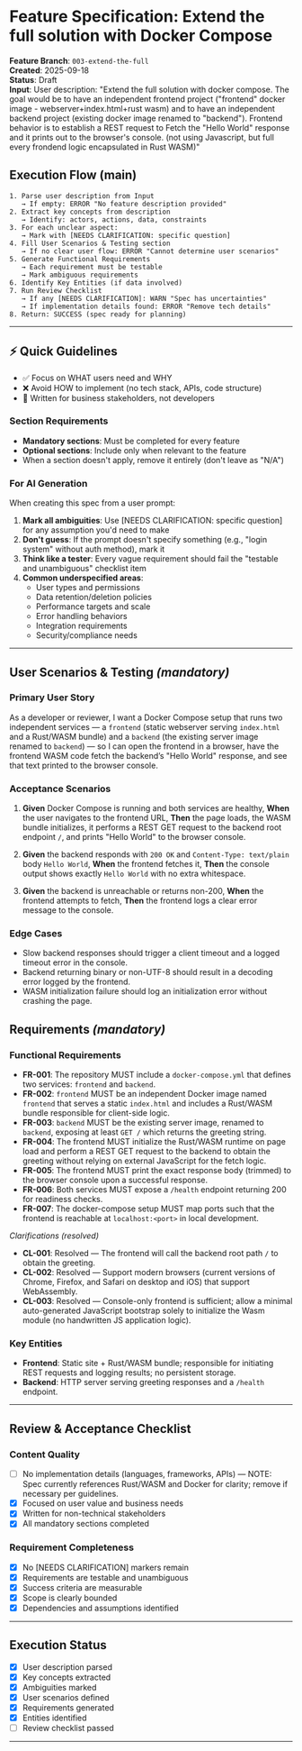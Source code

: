 # Feature Specification: Extend the full solution with Docker Compose

**Feature Branch**: `003-extend-the-full`  
**Created**: 2025-09-18  
**Status**: Draft  
**Input**: User description: "Extend the full solution with docker compose. The goal would be to have an independent frontend project ("frontend" docker image - webserver+index.html+rust wasm) and to have an independent backend project (existing docker image renamed to \"backend\"). Frontend behavior is to establish a REST request to Fetch the \"Hello World\" response and it prints out to the browser's console. (not using Javascript, but full every frondend logic encapsulated in Rust WASM)"

## Execution Flow (main)
```
1. Parse user description from Input
   → If empty: ERROR "No feature description provided"
2. Extract key concepts from description
   → Identify: actors, actions, data, constraints
3. For each unclear aspect:
   → Mark with [NEEDS CLARIFICATION: specific question]
4. Fill User Scenarios & Testing section
   → If no clear user flow: ERROR "Cannot determine user scenarios"
5. Generate Functional Requirements
   → Each requirement must be testable
   → Mark ambiguous requirements
6. Identify Key Entities (if data involved)
7. Run Review Checklist
   → If any [NEEDS CLARIFICATION]: WARN "Spec has uncertainties"
   → If implementation details found: ERROR "Remove tech details"
8. Return: SUCCESS (spec ready for planning)
```

---

## ⚡ Quick Guidelines
- ✅ Focus on WHAT users need and WHY
- ❌ Avoid HOW to implement (no tech stack, APIs, code structure)
- 👥 Written for business stakeholders, not developers

### Section Requirements
- **Mandatory sections**: Must be completed for every feature
- **Optional sections**: Include only when relevant to the feature
- When a section doesn't apply, remove it entirely (don't leave as "N/A")

### For AI Generation
When creating this spec from a user prompt:
1. **Mark all ambiguities**: Use [NEEDS CLARIFICATION: specific question] for any assumption you'd need to make
2. **Don't guess**: If the prompt doesn't specify something (e.g., "login system" without auth method), mark it
3. **Think like a tester**: Every vague requirement should fail the "testable and unambiguous" checklist item
4. **Common underspecified areas**:
   - User types and permissions
   - Data retention/deletion policies  
   - Performance targets and scale
   - Error handling behaviors
   - Integration requirements
   - Security/compliance needs

---

## User Scenarios & Testing *(mandatory)*

### Primary User Story
As a developer or reviewer, I want a Docker Compose setup that runs two independent services — a `frontend` (static webserver serving `index.html` and a Rust/WASM bundle) and a `backend` (the existing server image renamed to `backend`) — so I can open the frontend in a browser, have the frontend WASM code fetch the backend’s "Hello World" response, and see that text printed to the browser console.

### Acceptance Scenarios
1. **Given** Docker Compose is running and both services are healthy, **When** the user navigates to the frontend URL, **Then** the page loads, the WASM bundle initializes, it performs a REST GET request to the backend root endpoint `/`, and prints "Hello World" to the browser console.

2. **Given** the backend responds with `200 OK` and `Content-Type: text/plain` body `Hello World`, **When** the frontend fetches it, **Then** the console output shows exactly `Hello World` with no extra whitespace.

3. **Given** the backend is unreachable or returns non-200, **When** the frontend attempts to fetch, **Then** the frontend logs a clear error message to the console.

### Edge Cases
- Slow backend responses should trigger a client timeout and a logged timeout error in the console.
- Backend returning binary or non-UTF-8 should result in a decoding error logged by the frontend.
- WASM initialization failure should log an initialization error without crashing the page.

## Requirements *(mandatory)*

### Functional Requirements
- **FR-001**: The repository MUST include a `docker-compose.yml` that defines two services: `frontend` and `backend`.
- **FR-002**: `frontend` MUST be an independent Docker image named `frontend` that serves a static `index.html` and includes a Rust/WASM bundle responsible for client-side logic.
- **FR-003**: `backend` MUST be the existing server image, renamed to `backend`, exposing at least `GET /` which returns the greeting string.
- **FR-004**: The frontend MUST initialize the Rust/WASM runtime on page load and perform a REST GET request to the backend to obtain the greeting without relying on external JavaScript for the fetch logic.
- **FR-005**: The frontend MUST print the exact response body (trimmed) to the browser console upon a successful response.
- **FR-006**: Both services MUST expose a `/health` endpoint returning 200 for readiness checks.
- **FR-007**: The docker-compose setup MUST map ports such that the frontend is reachable at `localhost:<port>` in local development.

*Clarifications (resolved)*
- **CL-001**: Resolved — The frontend will call the backend root path `/` to obtain the greeting.
- **CL-002**: Resolved — Support modern browsers (current versions of Chrome, Firefox, and Safari on desktop and iOS) that support WebAssembly.
- **CL-003**: Resolved — Console-only frontend is sufficient; allow a minimal auto-generated JavaScript bootstrap solely to initialize the Wasm module (no handwritten JS application logic).

### Key Entities
- **Frontend**: Static site + Rust/WASM bundle; responsible for initiating REST requests and logging results; no persistent storage.
- **Backend**: HTTP server serving greeting responses and a `/health` endpoint.

---

## Review & Acceptance Checklist

### Content Quality
- [ ] No implementation details (languages, frameworks, APIs) — NOTE: Spec currently references Rust/WASM and Docker for clarity; remove if necessary per guidelines.
- [x] Focused on user value and business needs
- [x] Written for non-technical stakeholders
- [x] All mandatory sections completed

### Requirement Completeness
- [x] No [NEEDS CLARIFICATION] markers remain
- [x] Requirements are testable and unambiguous
- [x] Success criteria are measurable
- [x] Scope is clearly bounded
- [x] Dependencies and assumptions identified

---

## Execution Status

- [x] User description parsed
- [x] Key concepts extracted
- [x] Ambiguities marked
- [x] User scenarios defined
- [x] Requirements generated
- [x] Entities identified
- [ ] Review checklist passed

---
